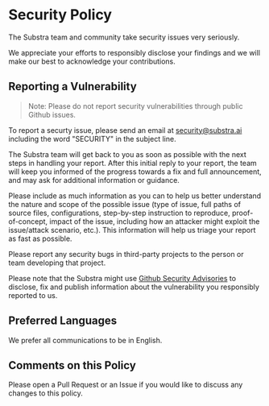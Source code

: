 # Security Policy

The Substra team and community take security issues very seriously.

We appreciate your efforts to responsibly disclose your findings and we will make our best to acknowledge your contributions.

## Reporting a Vulnerability

> Note: Please do not report security vulnerabilities through public Github issues.

To report a securty issue, please send an email at [security@substra.ai](mailto:security@substra.ai?subject=SECURITY) including the word "SECURITY" in the subject line.

The Substra team will get back to you as soon as possible with the next steps in handling your report. After this initial reply to your report, the team will keep you informed of the progress towards a fix and full announcement, and may ask for additional information or guidance.

Please include as much information as you can to help us better understand the nature and scope of the possible issue (type of issue, full paths of source files, configurations, step-by-step instruction to reproduce, proof-of-concept, impact of the issue, including how an attacker might exploit the issue/attack scenario, etc.). This information will help us triage your report as fast as possible.

Please report any security bugs in third-party projects to the person or team developing that project.

Please note that the Substra might use [Github Security Advisories](https://help.github.com/en/github/managing-security-vulnerabilities/about-github-security-advisories) to disclose, fix and publish information about the vulnerability you responsibly reported to us.

## Preferred Languages

We prefer all communications to be in English.

## Comments on this Policy

Please open a Pull Request or an Issue if you would like to discuss any changes to this policy.
